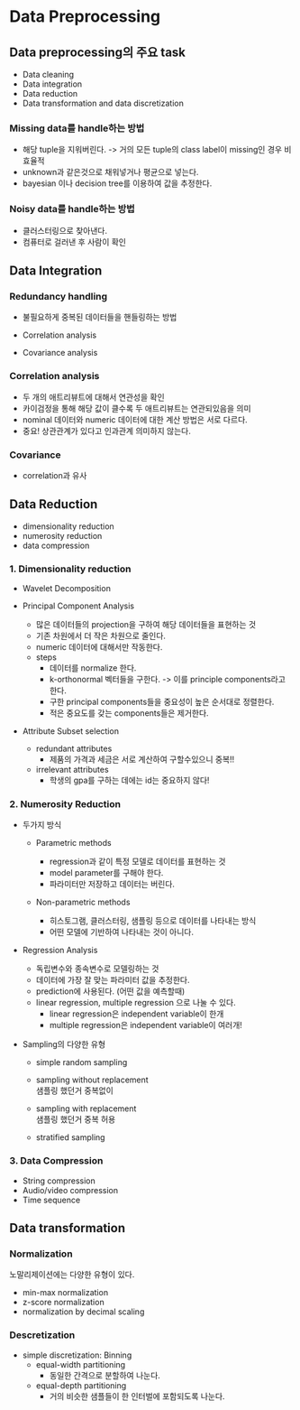 # Data Preprocessing  

## Data preprocessing의 주요 task  
- Data cleaning  
- Data integration  
- Data reduction  
- Data transformation and data discretization  

### Missing data를 handle하는 방법  
- 해당 tuple을 지워버린다. -> 거의 모든 tuple의 class label이 missing인 경우 비효율적  
- unknown과 같은것으로 채워넣거나 평균으로 넣는다.  
- bayesian 이나 decision tree를 이용하여 값을 추정한다.  

### Noisy data를 handle하는 방법    
- 클러스터링으로 찾아낸다.  
- 컴퓨터로 걸러낸 후 사람이 확인  

## Data Integration  
### Redundancy handling  
- 불필요하게 중복된 데이터들을 핸들링하는 방법  

- Correlation analysis  
- Covariance analysis  

### Correlation analysis  
- 두 개의 애트리뷰트에 대해서 연관성을 확인  
- 카이검정을 통해 해당 값이 클수록 두 애트리뷰트는 연관되있음을 의미  
- nominal 데이터와 numeric 데이터에 대한 계산 방법은 서로 다르다.  
- 중요! 상관관계가 있다고 인과관계 의미하지 않는다.  

### Covariance  
- correlation과 유사  

## Data Reduction  
- dimensionality reduction  
- numerosity reduction  
- data compression  

### 1. Dimensionality reduction  
- Wavelet Decomposition  
- Principal Component Analysis  
  - 많은 데이터들의 projection을 구하여 해당 데이터들을 표현하는 것  
  - 기존 차원에서 더 작은 차원으로 줄인다.  
  - numeric 데이터에 대해서만 작동한다.  
  - steps  
    - 데이터를 normalize 한다.  
    - k-orthonormal 벡터들을 구한다. -> 이를 principle components라고 한다.    
    - 구한 principal components들을 중요성이 높은 순서대로 정렬한다.  
    - 적은 중요도를 갖는 components들은 제거한다.  
    
- Attribute Subset selection  
  - redundant attributes  
    - 제품의 가격과 세금은 서로 계산하여 구할수있으니 중복!!  
  - irrelevant attributes  
    - 학생의 gpa를 구하는 데에는 id는 중요하지 않다!  
   

### 2. Numerosity Reduction  
- 두가지 방식  
  - Parametric methods  
    - regression과 같이 특정 모델로 데이터를 표현하는 것  
    - model parameter를 구해야 한다.  
    - 파라미터만 저장하고 데이터는 버린다.  

  - Non-parametric methods  
    - 히스토그램, 클러스터링, 샘플링 등으로 데이터를 나타내는 방식  
    - 어떤 모델에 기반하여 나타내는 것이 아니다.  
  
- Regression Analysis  
  - 독립변수와 종속변수로 모델링하는 것  
  - 데이터에 가장 잘 맞는 파라미터 값을 추정한다.  
  - prediction에 사용된다. (어떤 값을 예측할때)  
  - linear regression, multiple regression 으로 나눌 수 있다.  
    - linear regression은 independent variable이 한개  
    - multiple regression은 independent variable이 여러개!  
    

- Sampling의 다양한 유형  
  - simple random sampling  
  - sampling without replacement  
    샘플링 했던거 중복없이   
  
  - sampling with replacement  
    샘플링 했던거 중복 허용  
  - stratified sampling  
  
### 3. Data Compression  
- String compression  
- Audio/video compression  
- Time sequence  

## Data transformation  
### Normalization  
노말리제이션에는 다양한 유형이 있다.  
- min-max normalization  
- z-score normalization  
- normalization by decimal scaling  

### Descretization  
- simple discretization: Binning  
  - equal-width partitioning  
    - 동일한 간격으로 분할하여 나눈다.  
  - equal-depth partitioning  
    - 거의 비슷한 샘플들이 한 인터벌에 포함되도록 나눈다.  
